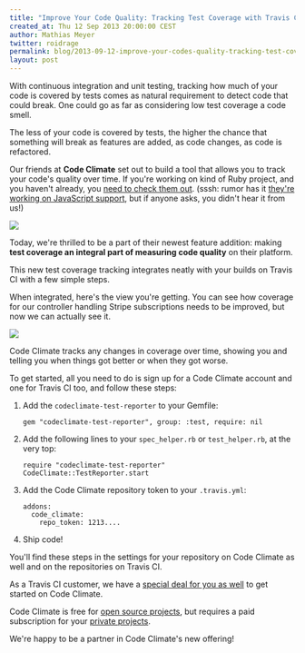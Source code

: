 ```yaml
---
title: "Improve Your Code Quality: Tracking Test Coverage with Travis CI and Code Climate"
created_at: Thu 12 Sep 2013 20:00:00 CEST
author: Mathias Meyer
twitter: roidrage
permalink: blog/2013-09-12-improve-your-codes-quality-tracking-test-coverage-with-travis-ci-and-code-climate
layout: post
---
```

With continuous integration and unit testing, tracking how much of your code is
covered by tests comes as natural requirement to detect code that could break.
One could go as far as considering low test coverage a code smell.

The less of your code is covered by tests, the higher the chance that something
will break as features are added, as code changes, as code is refactored.

Our friends at **Code Climate** set out to build a tool that allows you to track
your code's quality over time. If you're working on kind of Ruby project, and
you haven't already, you [need to check them
out](https://codeclimate.com/partners/travisci). (sssh: rumor has it [they're
working on JavaScript support](https://codeclimate.com/js), but if anyone asks,
you didn't hear it from us!)

![](/images/travis-loves-code-climate.png)

Today, we're thrilled to be a part of their newest feature addition: making **test
coverage an integral part of measuring code quality** on their platform.

This new test coverage tracking integrates neatly with your builds on Travis CI
with a few simple steps.

When integrated, here's the view you're getting. You can see how coverage for our
controller handling Stripe subscriptions needs to be improved, but now we can
actually see it.

![](http://s3itch.paperplanes.de/SubscriptionsController_from_Billing__Code_Climate_20130912_170225.jpg)

Code Climate tracks any changes in coverage over time, showing you and telling
you when things got better or when they got worse.

To get started, all you need to do is sign up for a Code Climate account and one
for Travis CI too, and follow these steps:

  1. Add the `codeclimate-test-reporter` to your Gemfile:
  
         gem "codeclimate-test-reporter", group: :test, require: nil
  
  2. Add the following lines to your `spec_helper.rb` or `test_helper.rb`, at
     the very top:

         require "codeclimate-test-reporter"
         CodeClimate::TestReporter.start

  3. Add the Code Climate repository token to your `.travis.yml`:

         addons:
           code_climate:
             repo_token: 1213....
        
  4. Ship code!

You'll find these steps in the settings for your repository on Code Climate as
well and on the repositories on Travis CI.

As a Travis CI customer, we have a [special deal for you as
well](https://codeclimate.com/partners/travisci) to get started on Code Climate.

Code Climate is free for [open source projects](https://travis-ci.org), but requires
a paid subscription for your [private projects](https://travis-ci.com).

We're happy to be a partner in Code Climate's new offering!
